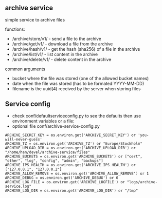 
archive service
---------------

simple service to archive files

functions:

* /archive/store/v1/   - send a file to the archive
* /archive/get/v1/     - download a file from the archive
* /archive/hash/v1/    - get the hash (sha256) of a file in the archive
* /archive/list/v1/    - list content in the archive
* /archive/delete/v1/  - delete content in the archive

common arguments

* bucket where the file was stored (one of the allowed bucket names)
* date when the file was stored (has to be formated YYYY-MM-DD)
* filename is the uuid(4) received by the server when storing files

Service config
--------------

* check conf/defaultserviceconfig.py to see the defaults then use environment variables or a file:
* optional file conf/archive-service-config.py

```
ARCHIVE_SECRET_KEY = os.environ.get('ARCHIVE_SECRET_KEY') or 'you-will-never-guess'
ARCHIVE_TZ = os.environ.get('ARCHIVE_TZ') or "Europe/Stockholm"
ARCHIVE_UPLOAD_DIR = os.environ.get('ARCHIVE_UPLOAD_DIR') or "/home/han/devel/archive-service/files"
ARCHIVE_BUCKETS = os.environ.get('ARCHIVE_BUCKETS') or ["cert", "other", "log", "config", "admin", "backups"]
ARCHIVE_IPS_HEALTH = os.environ.get('ARCHIVE_IPS_HEALTH') or ["127.0.0.1", "127.0.0.2"]
ARCHIVE_ALLOW_REMOVE = os.environ.get('ARCHIVE_ALLOW_REMOVE') or 1
ARCHIVE_DEBUG = os.environ.get('ARCHIVE_DEBUG') or 0
ARCHIVE_LOG_FILE = os.environ.get('ARCHIVE_LOGFILE') or "logs/archive-service.log"
ARCHIVE_LOG_DIR = os.environ.get('ARCHIVE_LOG_DIR') or "/tmp"

```
